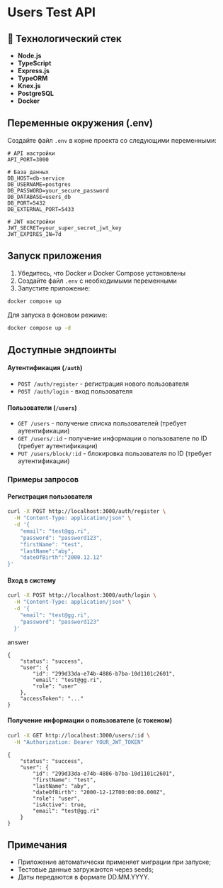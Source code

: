 # Users Test API

## 🚀 Технологический стек

- **Node.js** 
- **TypeScript** 
- **Express.js** 
- **TypeORM** 
- **Knex.js** 
- **PostgreSQL** 
- **Docker** 


##  Переменные окружения (.env)

Создайте файл `.env` в корне проекта со следующими переменными:

```env
# API настройки
API_PORT=3000

# База данных
DB_HOST=db-service
DB_USERNAME=postgres
DB_PASSWORD=your_secure_password
DB_DATABASE=users_db
DB_PORT=5432
DB_EXTERNAL_PORT=5433

# JWT настройки
JWT_SECRET=your_super_secret_jwt_key
JWT_EXPIRES_IN=7d
```

## Запуск приложения

1. Убедитесь, что Docker и Docker Compose установлены
2. Создайте файл `.env` с необходимыми переменными
3. Запустите приложение:

```bash
docker compose up
```

Для запуска в фоновом режиме:
```bash
docker compose up -d
```

##  Доступные эндпоинты

#### Аутентификация (`/auth`)
- `POST /auth/register` - регистрация нового пользователя
- `POST /auth/login` - вход пользователя

#### Пользователи (`/users`)
- `GET /users` - получение списка пользователей (требует аутентификации)
- `GET /users/:id` - получение информации о пользователе по ID (требует аутентификации)
- `PUT /users/block/:id` - блокировка пользователя по ID (требует аутентификации)

### Примеры запросов

#### Регистрация пользователя
```bash
curl -X POST http://localhost:3000/auth/register \
  -H "Content-Type: application/json" \
  -d '{
    "email": "test@gg.ri",
    "password": "password123",
    "firstName": "test",
    "lastName":"aby",
    "dateOfBirth":"2000.12.12"
}'
```

#### Вход в систему
```bash
curl -X POST http://localhost:3000/auth/login \
  -H "Content-Type: application/json" \
  -d '{
    "email": "test@gg.ri",
    "password": "password123"
  }'  
```


answer
```
{
    "status": "success",
    "user": {
        "id": "299d33da-e74b-4886-b7ba-10d1101c2601",
        "email": "test@gg.ri",
        "role": "user"
    },
    "accessToken": "..."
}
```




#### Получение информации о пользователе (с токеном)
```bash
curl -X GET http://localhost:3000/users/:id \
  -H "Authorization: Bearer YOUR_JWT_TOKEN"
```

```
{
    "status": "success",
    "user": {
        "id": "299d33da-e74b-4886-b7ba-10d1101c2601",
        "firstName": "test",
        "lastName": "aby",
        "dateOfBirth": "2000-12-12T00:00:00.000Z",
        "role": "user",
        "isActive": true,
        "email": "test@gg.ri"
    }
}
```



##  Примечания

- Приложение автоматически применяет миграции при запуске;
- Тестовые данные загружаются через seeds;
- Даты передаются в формате DD.MM.YYYY.